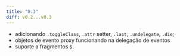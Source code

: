 ```yaml
---
title: "0.3"
diff: v0.2...v0.3
---
```


* adicionando `.toggleClass`, `.attr` setter, `.last`, `.undelegate`, `.die`;
* objetos de evento proxy funcionando na delegação de eventos
* suporte a fragmentos `$`.
